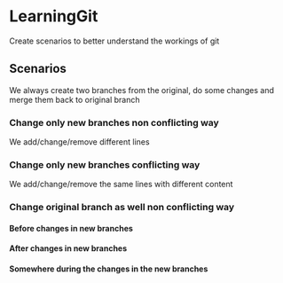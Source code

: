 # LearningGit
Create scenarios to better understand the workings of git

## Scenarios

We always create two branches from the original, do some changes and merge them back to original branch

### Change only new branches non conflicting way
We add/change/remove different lines

### Change only new branches conflicting way
We add/change/remove the same lines with different content

### Change original branch as well non conflicting way

#### Before changes in new branches

#### After changes in new branches

#### Somewhere during the changes in the new branches

